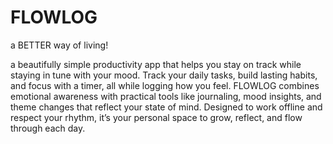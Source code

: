 # FLOWLOG

a BETTER way of living!

a beautifully simple productivity app that helps you stay on track while staying in tune with your mood. Track your daily tasks, build lasting habits, and focus with a timer, all while logging how you feel. FLOWLOG combines emotional awareness with practical tools like journaling, mood insights, and theme changes that reflect your state of mind. Designed to work offline and respect your rhythm, it’s your personal space to grow, reflect, and flow through each day.

